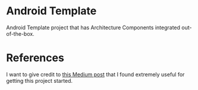 # Android Template
Android Template project that has Architecture Components integrated out-of-the-box.

# References
I want to give credit to [this Medium post](https://android.jlelse.eu/7-steps-to-implement-dagger-2-in-android-dabc16715a3a) that I found extremely useful for getting this project started.
